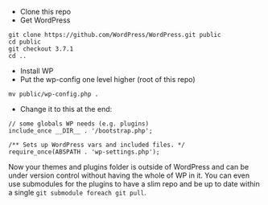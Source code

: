 - Clone this repo
- Get WordPress

```
git clone https://github.com/WordPress/WordPress.git public
cd public
git checkout 3.7.1
cd ..
```

- Install WP
- Put the wp-config one level higher (root of this repo)

```
mv public/wp-config.php .
```

- Change it to this at the end:

```
// some globals WP needs (e.g. plugins)
include_once __DIR__ . '/bootstrap.php';

/** Sets up WordPress vars and included files. */
require_once(ABSPATH . 'wp-settings.php');
```

Now your themes and plugins folder is outside of WordPress and can be
under version control without having the whole of WP in it.
You can even use submodules for the plugins to have a slim repo and be
up to date within  a single `git submodule foreach git pull`.
